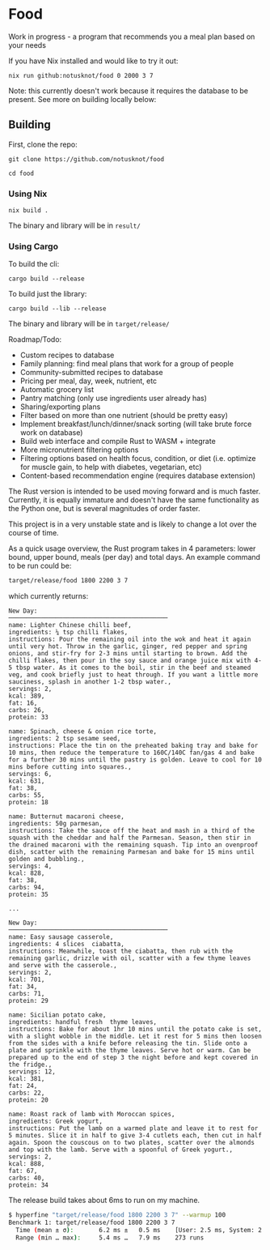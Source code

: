 # Food

Work in progress - a program that recommends you a meal plan based on your needs

If you have Nix installed and would like to try it out: 
```
nix run github:notusknot/food 0 2000 3 7
```
Note: this currently doesn't work because it requires the database to be present. See more on building locally below:

## Building

First, clone the repo:
```
git clone https://github.com/notusknot/food
```
```
cd food
```

### Using Nix

```
nix build .
```
The binary and library will be in `result/`

### Using Cargo

To build the cli:
```
cargo build --release
```

To build just the library:
```
cargo build --lib --release
```
The binary and library will be in `target/release/`

Roadmap/Todo:

- Custom recipes to database
- Family planning: find meal plans that work for a group of people
- Community-submitted recipes to database
- Pricing per meal, day, week, nutrient, etc
- Automatic grocery list
- Pantry matching (only use ingredients user already has)
- Sharing/exporting plans
- Filter based on more than one nutrient (should be pretty easy)
- Implement breakfast/lunch/dinner/snack sorting (will take brute force work on database)
- Build web interface and compile Rust to WASM + integrate
- More micronutrient filtering options
- Filtering options based on health focus, condition, or diet (i.e. optimize for muscle gain, to help
with diabetes, vegetarian, etc)
- Content-based recommendation engine (requires database extension) 

The Rust version is intended to be used moving forward and is much faster. Currently, it is equally immature and doesn't have the same functionality as the Python one, but is several magnitudes of order faster. 

This project is in a very unstable state and is likely to change a lot over the course of time.

As a quick usage overview, the Rust program takes in 4 parameters: lower bound, upper bound, meals (per day) and total days. An example command to be run could be:
```bash
target/release/food 1800 2200 3 7
```
which currently returns:
```
New Day:
────────────────────────────────────────────
name: Lighter Chinese chilli beef, 
ingredients: ¼ tsp chilli flakes, 
instructions: Pour the remaining oil into the wok and heat it again until very hot. Throw in the garlic, ginger, red pepper and spring onions, and stir-fry for 2-3 mins until starting to brown. Add the chilli flakes, then pour in the soy sauce and orange juice mix with 4-5 tbsp water. As it comes to the boil, stir in the beef and steamed veg, and cook briefly just to heat through. If you want a little more sauciness, splash in another 1-2 tbsp water., 
servings: 2, 
kcal: 389, 
fat: 16, 
carbs: 26, 
protein: 33

name: Spinach, cheese & onion rice torte, 
ingredients: 2 tsp sesame seed, 
instructions: Place the tin on the preheated baking tray and bake for 10 mins, then reduce the temperature to 160C/140C fan/gas 4 and bake for a further 30 mins until the pastry is golden. Leave to cool for 10 mins before cutting into squares., 
servings: 6, 
kcal: 631, 
fat: 38, 
carbs: 55, 
protein: 18

name: Butternut macaroni cheese, 
ingredients: 50g parmesan, 
instructions: Take the sauce off the heat and mash in a third of the squash with the cheddar and half the Parmesan. Season, then stir in the drained macaroni with the remaining squash. Tip into an ovenproof dish, scatter with the remaining Parmesan and bake for 15 mins until golden and bubbling., 
servings: 4, 
kcal: 828, 
fat: 38, 
carbs: 94, 
protein: 35

...

New Day:
────────────────────────────────────────────
name: Easy sausage casserole, 
ingredients: 4 slices  ciabatta, 
instructions: Meanwhile, toast the ciabatta, then rub with the remaining garlic, drizzle with oil, scatter with a few thyme leaves and serve with the casserole., 
servings: 2, 
kcal: 701, 
fat: 34, 
carbs: 71, 
protein: 29

name: Sicilian potato cake, 
ingredients: handful fresh  thyme leaves, 
instructions: Bake for about 1hr 10 mins until the potato cake is set, with a slight wobble in the middle. Let it rest for 5 mins then loosen from the sides with a knife before releasing the tin. Slide onto a plate and sprinkle with the thyme leaves. Serve hot or warm. Can be prepared up to the end of step 3 the night before and kept covered in the fridge., 
servings: 12, 
kcal: 381, 
fat: 24, 
carbs: 22, 
protein: 20

name: Roast rack of lamb with Moroccan spices, 
ingredients: Greek yogurt, 
instructions: Put the lamb on a warmed plate and leave it to rest for 5 minutes. Slice it in half to give 3-4 cutlets each, then cut in half again. Spoon the couscous on to two plates, scatter over the almonds and top with the lamb. Serve with a spoonful of Greek yogurt., 
servings: 2, 
kcal: 888, 
fat: 67, 
carbs: 40, 
protein: 34
```

The release build takes about 6ms to run on my machine.

```bash
$ hyperfine "target/release/food 1800 2200 3 7" --warmup 100
Benchmark 1: target/release/food 1800 2200 3 7
  Time (mean ± σ):       6.2 ms ±   0.5 ms    [User: 2.5 ms, System: 2.5 ms]
  Range (min … max):     5.4 ms …   7.9 ms    273 runs
```
